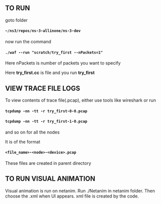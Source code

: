 ## TO RUN

goto folder

#### `~/ns3/repos/ns-3-allinone/ns-3-dev`


now run the command

#### `./waf --run "scratch/try_first --nPackets=1"`


Here nPackets is number of packets you want to specify 


Here **try_first.cc** is file and you run **try_first**

## VIEW TRACE FILE LOGS

To view contents of trace file(.pcap), either use tools like wireshark or run

#### `tcpdump -nn -tt -r try_first-0-0.pcap`


#### `tcpdump -nn -tt -r try_first-1-0.pcap` 

and so on for all the nodes

It is of the format 

#### `<file_name>-<node>-<device>.pcap`

These files are created in parent directory

## TO RUN VISUAL ANIMATION 

Visual animation is run on netanim. Run ./Netanim in netanim folder. Then choose the .xml when UI appears. xml file is created by the code. 


